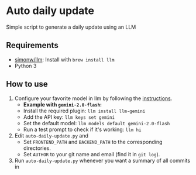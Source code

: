 # Auto daily update

Simple script to generate a daily update using an LLM

## Requirements

- [simonw/llm](https://github.com/simonw/llm): Install with `brew install llm`
- Python 3

## How to use

1. Configure your favorite model in llm by following the [instructions](https://llm.datasette.io/en/stable/usage.html).
    - **Example with `gemini-2.0-flash`:**
    - Install the required plugin: `llm install llm-gemini`
    - Add the API key: `llm keys set gemini`
    - Set the default model: `llm models default gemini-2.0-flash`
    - Run a test prompt to check if it's working: `llm hi`
2. Edit `auto-daily-update.py` and
    - Set `FRONTEND_PATH` and `BACKEND_PATH` to the corresponding directories.
    - Set `AUTHOR` to your git name and email (find it in `git log`).
3. Run `auto-daily-update.py` whenever you want a summary of all commits in

